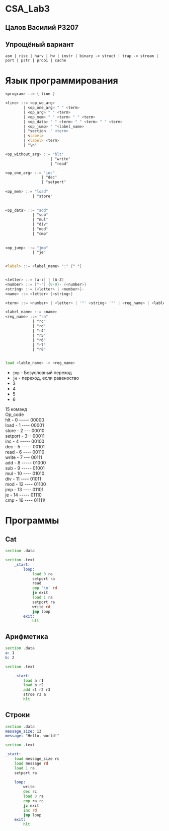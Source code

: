 <h1>CSA_Lab3</h1>
<h2>Цалов Василий P3207</h2>
<h2>Упрощёный вариант</h2>

``
asm | risc | harv | hw | instr | binary -> struct | trap -> stream | port | pstr | prob1 | cache
``

<h1>Язык программирования</h1>

```asm
<program> ::= { line }

<line> ::= <op_wo_arg> 
        | <op_one_arg> " " <term>
        | <op_arg> " " <term> 
        | <op_mem> " " <term> " " <term>
        | <op_data> " " <term> " " <term> " " <term>
        | <op_jump> " "<label_name> 
        | "section ." <term>
        | <label>
        | <label> <term>
        | "\n"

<op_without_arg> ::= "hlt"
                    | "write"
                    | "read"

<op_one_arg> ::= "inc"
                | "dec"
                | "setport"
                   
<op_mem> ::= "load"
            | "store"
            
            
<op_data> ::= "add"
            | "sub" 
            | "mul" 
            | "div"
            | "mod"
            | "cmp"
       
           
<op_jump> ::= "jmp" 
            | "je"
 

<label> ::= <label_name> ":" {" "}


<letter> ::= [a-z] | [A-Z] 
<number> ::= ["-"] {0-9}- {<number>} 
<string> ::= {<letter> | <number>}-
<name> ::= <letter> {<string>}

<term> ::= <number> | <letter> | '"' <string> '"' | <reg_name> | <lable_name>

<label_name> ::= <name>
<reg_name> ::= "ra"
            | "rc"
            | "rd"
            | "r4"
            | "r5"
            | "r6"
            | "r7"
            | "r8"
```

```asm

load <lable_name> -> <reg_name>

```


- ``jmp`` - Безусловный переход
- ``je`` - переход, если равеноство
- 3
- 4
- 5
- 6


15 команд\
Op_code\
hlt - 0 ----- 00000\
load - 1 ---- 00001\
store - 2 --- 00010\
setport - 3-- 00011\
inc - 4 ----- 00100\
dec - 5 ----- 00101\
read - 6 ---- 00110\
write - 7 --- 00111\
add - 8 ----- 01000\
sub - 9 ----- 01001\
mul - 10 ---- 01010\
div - 11 ---- 01011\
mod - 12 ---- 01100\
jmp - 13 ---- 01101\
je - 14 ----- 01110\
cmp - 16 ---- 01111\


<h1>Программы</h1>

<h2>Cat</h2>

```asm
section .data

section .text
    _start:
        loop:
            load 0 ra
            setport ra
            read
            cmp '\n' rd
            je exit
            load 1 ra
            setport ra
            write rd
            jmp loop
        exit:
            hlt
```

<h2>Арифметика</h2>

```asm
section .data
a: 1
b: 2

section .text

    _start:
        load a r1
        load b r2
        add r1 r2 r3
        stroe r3 a
        hlt
```

<h2>Строки</h2>

```asm
section .data
message_size: 13
message: "Hello, world!"

section .text

_start:
    load message_size rc
    load message rd
    load 1 ra
    setport ra
    
    loop:
        write
        dec rc
        load 0 ra
        cmp ra rc
        jz exit
        inc rd
        jmp loop
    exit:
        hlt
```